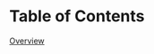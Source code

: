 Table of Contents
========================

[Overview](#Overview)



































<a id='Overview'></a>
